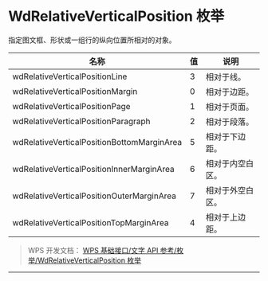 # WdRelativeVerticalPosition 枚举

指定图文框、形状或一组行的纵向位置所相对的对象。

| 名称                                       | 值  | 说明             |
|--------------------------------------------|-----|------------------|
| wdRelativeVerticalPositionLine             | 3   | 相对于线。       |
| wdRelativeVerticalPositionMargin           | 0   | 相对于边距。     |
| wdRelativeVerticalPositionPage             | 1   | 相对于页面。     |
| wdRelativeVerticalPositionParagraph        | 2   | 相对于段落。     |
| wdRelativeVerticalPositionBottomMarginArea | 5   | 相对于下边距。   |
| wdRelativeVerticalPositionInnerMarginArea  | 6   | 相对于内空白区。 |
| wdRelativeVerticalPositionOuterMarginArea  | 7   | 相对于外空白区。 |
| wdRelativeVerticalPositionTopMarginArea    | 4   | 相对于上边距。   |

> WPS 开发文档： [WPS 基础接口/文字 API 参考/枚举/WdRelativeVerticalPosition 枚举](https://qn.cache.wpscdn.cn/encs/doc/office_v19/topics/WPS%20%E5%9F%BA%E7%A1%80%E6%8E%A5%E5%8F%A3/%E6%96%87%E5%AD%97%20API%20%E5%8F%82%E8%80%83/%E6%9E%9A%E4%B8%BE/WdRelativeVerticalPosition%20%E6%9E%9A%E4%B8%BE.html)

------------------------------------------------------------------------
